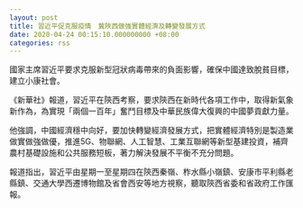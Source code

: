 ```yaml
---
layout: post
title: 習近平促克服疫情　冀陜西做強實體經濟及轉變發展方式
date: 2020-04-24 00:15:10.000000000 +08:00
categories: rss
---
```


國家主席習近平要求克服新型冠狀病毒帶來的負面影響，確保中國達致脫貧目標，建立小康社會。

《新華社》報道，習近平在陝西考察，要求陝西在新時代各項工作中，取得新氣象新作為，為實現「兩個一百年」奮鬥目標及中華民族偉大復興的中國夢貢獻力量。

他強調，中國經濟穩中向好，要加快轉變經濟發展方式，把實體經濟特別是製造業做實做強做優，推進5G、物聯網、人工智慧、工業互聯網等新型基建投資，補齊農村基礎設施和公共服務短板，著力解決發展不平衡不充分問題。

報道指出，習近平由星期一至星期四在陝西秦嶺、柞水縣小嶺鎮、安康市平利縣老縣鎮、交通大學西遷博物館及省會西安等地方視察，聽取陝西省委和省政府工作匯報。
